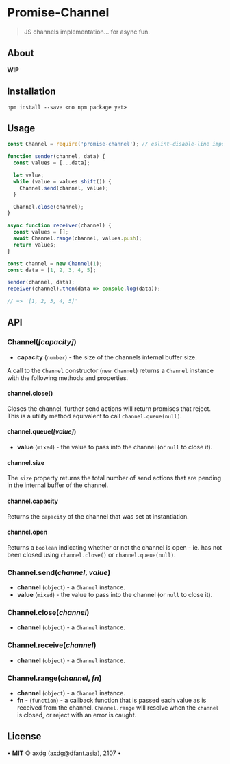 # Promise-Channel

> JS channels implementation... for async fun.

## About

**WIP**

## Installation

`npm install --save <no npm package yet>`

## Usage

```js
const Channel = require('promise-channel'); // eslint-disable-line import/no-unresolved

function sender(channel, data) {
  const values = [...data];

  let value;
  while (value = values.shift()) {
    Channel.send(channel, value);
  }

  Channel.close(channel);
}

async function receiver(channel) {
  const values = [];
  await Channel.range(channel, values.push);
  return values;
}

const channel = new Channel(1);
const data = [1, 2, 3, 4, 5];

sender(channel, data);
receiver(channel).then(data => console.log(data));

// => '[1, 2, 3, 4, 5]'

```

## API

### Channel(*[capacity]*)

 - **capacity** (`number`) - the size of the channels internal buffer size.

A call to the `Channel` constructor (`new Channel`) returns a `Channel` instance with the following methods and properties.

#### channel.close()

Closes the channel, further send actions will return promises that reject. This is a utility
method equivalent to call `channel.queue(null)`.

#### channel.queue(*[value]*)

 - **value** (`mixed`) - the value to pass into the channel (or `null` to close it).

#### channel.size

The `size` property returns the total number of send actions that are pending in the internal buffer of the channel.

#### channel.capacity

Returns the `capacity` of the channel that was set at instantiation.

#### channel.open

Returns a `boolean` indicating whether or not the channel is open - ie. has not been closed using `channel.close()` or `channel.queue(null)`.

### Channel.send(*channel*, *value*)

 - **channel** (`object`) - a `Channel` instance.
 - **value** (`mixed`) - the value to pass into the channel (or `null` to close it).

### Channel.close(*channel*)

 - **channel** (`object`) - a `Channel` instance.

### Channel.receive(*channel*)

 - **channel** (`object`) - a `Channel` instance.

### Channel.range(*channel*, *fn*)

 - **channel** (`object`) - a `Channel` instance.
 - **fn** - (`function`) - a callback function that is passed each value as is received from the channel. `Channel.range` will resolve when the `channel` is closed, or reject with an error is caught.

## License

&bull; **MIT** &copy; axdg ([axdg@dfant.asia](mailto:axdg@dfant.asia)), 2107 &bull;

